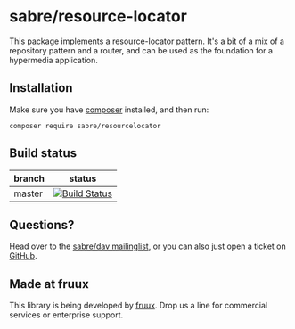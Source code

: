 sabre/resource-locator
======================

This package implements a resource-locator pattern. It's a bit of a mix of a
repository pattern and a router, and can be used as the foundation for a
hypermedia application.


Installation
------------

Make sure you have [composer][1] installed, and then run:

    composer require sabre/resourcelocator


Build status
------------

| branch | status |
| ------ | ------ |
| master | [![Build Status](https://travis-ci.org/fruux/sabre-resourcelocator.svg?branch=master)](https://travis-ci.org/fruux/sabre-resourcelocator) |


Questions?
----------

Head over to the [sabre/dav mailinglist][2], or you can also just open a ticket
on [GitHub][3].


Made at fruux
-------------

This library is being developed by [fruux][4]. Drop us a line for commercial
services or enterprise support.

[1]: http://getcomposer.org/
[2]: http://groups.google.com/group/sabredav-discuss
[3]: https://github.com/fruux/sabre-resourcelocator/issues/
[4]: https://fruux.com/
